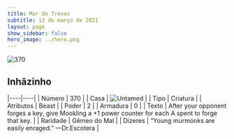 ```yaml
---
title: Mar de Trevas
subtitle: 12 de março de 2021
layout: page
show_sidebar: false
hero_image: ../hero.png
---
```


![370](https://cdn.keyforgegame.com/media/card_front/pt/496_370_7PQP2Q48W2VH_pt.png)

## Inhãzinho

|----|----|
| Número | 370 |
| Casa | ![Untamed](https://archonarcana.com/images/thumb/b/bd/Untamed.png/22px-Untamed.png "Indomados") |
| Tipo | Criatura |
| Atributos | Beast |
| Poder | 2 |
| Armadura | 0 |
| Texto | After your opponent forges a key, give Mookling a +1 power counter for each A spent to forge that key. |
| Raridade | Gêmeo do Mal |
| Dizeres | “Young murmooks are easily enraged.” <softreturn>—Dr.<nonbreak>Escotera |

